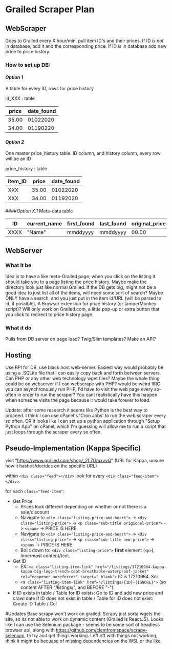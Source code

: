 # Grailed Scraper Plan

## WebScraper
Goes to Grailed every X hour/min, pull item ID's and their prices.
	If ID *is not* in database, add it and the corresponding price.
	If ID *is* in database add new price to price history.

### How to set up DB:
#### _Option 1_
A table for every ID, rows for price history

id_XXX : table

|  price | date_found |
|--------|------------|
| 35.00  | 01022020   |
| 34.00  | 01190220   |

#### _Option 2_
One master price_history table.
ID column, and history column, every row will be an ID 

price_history : table

| item_ID | price | date_found |
|---------|-------|------------|
|   XXX   | 35.00 |  01022020  |
|   XXX   | 34.00 |  01192020  |


####_Option X.1_
Meta-data table

|  ID  | current_name | first_found | last_found | original_price |
|------|--------------|-------------|------------|----------------|
| XXXX |    "Name"    |   mmddyyyy  |  mmddyyyy  |      00.00     |


## WebServer
### What it be
Idea is to have a like meta-Grailed page, when you click on the listing it should take you to a page listing the price history. Maybe make the directory look just like normal Grailed. If the DB gets big, might not be a good idea to just list all of the items, will need some sort of search? Maybe ONLY have a search, and you just put in the item id/URL (will be parsed to id, if possible).
A Browser extension for price history (or tamperMonkey script)? Will only work on Grailed.com, a little pop-up or extra button that you click to redirect to price history page.

### What it do
Pulls from DB server on page load? Twig/Slim templates? Make an API?


## Hosting
Use RPI for DB, use black.host web-server. Easiest way would probably be using a .SQLite file that I can easily copy back and forth between servers. Can PHP or any other web technology wget files? Maybe the whole thing could be on webserver if I can webscrape with PHP? would be weird IIRC you can asynchronously run PHP, I'd have to visit the web page every so-often in order to run the scraper? You cant realistically have this happen when someone visits the page because it would take forever to load.

Update: after some research it seems like Python is the best way to proceed. I think I can use cPanel's 'Cron Jobs' to run the web scraper every so often.
OR
It looks like I can set up a python application through "Setup Python App" on cPanel, which I'm guessing will allow me to run a script that just loops through the scraper every so often.

## Pseudo-Implementation (Kappa Specific)

visit "https://www.grailed.com/shop/_2L7OmxvvQ" (URL for Kappa, unsure how it hashes/decides on the specific URL)

within `<div class="feed"></div>` look for every `<div class="feed-item"></div>`.

for each `class="feed-item"`:
* Get Price
	* Prices look different depending on whether or not there is a sale/discount
	* Navigate to `<div class="listing-price-and-heart">` -> `<div class="listing-price">` -> `<p class="sub-title origional-price">` -> `<span>` -> PRICE IS HERE.
	* Navigate to `<div class="listing-price-and-heart">` -> `<div class="listing-price">` -> `<p class="sub-title new-price">` -> `<span>` -> PRICE IS HERE.
	* Boils down to: `<div class="listing-price">` **first** element (`<p>`), Innermost content/text.
* Get ID
	* EX: `<a class="listing-item-link" href="/listings/17210964-kappa-kappa-big-logo-trench-coat-breathable-waterproof-jacket" rel="noopener noreferrer" target="_blank">` ID is 17210964. So:
	* `<a class="listing-item-link" href="/listings/{ID}-{IGNORE}">` (so content AFTER "/listings/", and BEFORE "-").
* 
	If ID exists in table / Table for ID exists: 
		Go to ID and add new price and crawl date
	If ID does not exist in table / Table for ID does not exist:
		Create ID Table / Col


#Updates
Base scrapy won't work on grailed. Scrapy just sorta wgets the site, so its not able to work on dynamic content (Grailed is ReactJS). Looks like I can use the Selenium package - seems to be some sort of headless browser api, along with https://github.com/clemfromspace/scrapy-selenium, to try and get things working. Left off with things not working, think it might be becuase of missing dependencies on the WSL or the like

